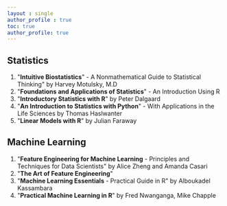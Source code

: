 ```yaml
---
layout : single
author_profile : true
toc: true
author_profile: true
---
```


## Statistics  
  
1. "**Intuitive Biostatistics**" - A Nonmathematical Guide to Statistical Thinking" by Harvey Motulsky, M.D
2. "**Foundations and Applications of Statistics**" - An Introduction Using R
3. "**Introductory Statistics with R**" by Peter Dalgaard
4. "**An Introduction to Statistics with Python**" - With Applications in the Life Sciences by Thomas Haslwanter  
5. "**Linear Models with R**" by Julian Faraway



## Machine Learning  
1. "**Feature Engineering for Machine Learning** - Principles and Techniques for Data Scientists" by Alice Zheng and Amanda Casari
2. "**The Art of Feature Engineering**"  
3. "**Machine Learning Essentials** - Practical Guide in R" by Alboukadel Kassambara  
4. "**Practical Machine Learning in R**" by Fred Nwanganga, Mike Chapple <Highly Recommended>